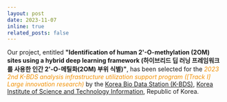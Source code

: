 ```yaml
---
layout: post
date: 2023-11-07
inline: true
related_posts: false
---
```


Our project, entitled <b>"Identification of human 2'-O-methylation (2OM) sites using a hybrid deep learning framework (하이브리드 딥 러닝 프레임워크를 사용한 인간 2'-O-메틸화(2OM) 부위 식별)"</b>, has been selected for the <span style="color: #F29105;"><i>2023 2nd K-BDS analysis infrastructure utilization support program ([Track I] Large innovation research)</i></span> by the <a href="https://kbdsc.kisti.re.kr/index">Korea Bio Data Station (K-BDS)</a>, <a href="https://www.kisti.re.kr/eng/">Korea Institute of Science and Technology Information</a>, Republic of Korea.